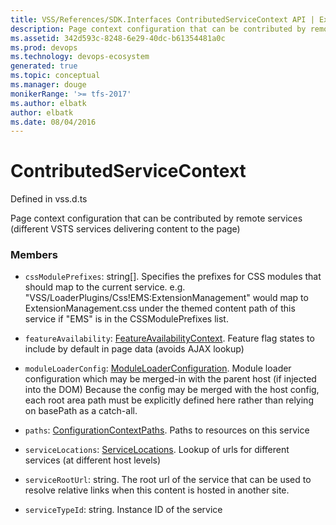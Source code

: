```yaml
---
title: VSS/References/SDK.Interfaces ContributedServiceContext API | Extensions for Visual Studio Team Services
description: Page context configuration that can be contributed by remote services (different VSTS services delivering content to the page)
ms.assetid: 342d593c-8248-6e29-40dc-b61354481a0c
ms.prod: devops
ms.technology: devops-ecosystem
generated: true
ms.topic: conceptual
ms.manager: douge
monikerRange: '>= tfs-2017'
ms.author: elbatk
author: elbatk
ms.date: 08/04/2016
---
```


# ContributedServiceContext

Defined in vss.d.ts


Page context configuration that can be contributed by remote services (different VSTS services delivering content to the page) 

### Members

* `cssModulePrefixes`: string[]. Specifies the prefixes for CSS modules that should map to the current service. e.g. &quot;VSS/LoaderPlugins/Css!EMS:ExtensionManagement&quot; would map to ExtensionManagement.css under the themed content path of this service if &quot;EMS&quot; is in the CSSModulePrefixes list.

* `featureAvailability`: [FeatureAvailabilityContext](../../../VSS/References/SDK_Interfaces/FeatureAvailabilityContext.md). Feature flag states to include by default in page data (avoids AJAX lookup)

* `moduleLoaderConfig`: [ModuleLoaderConfiguration](../../../VSS/References/SDK_Interfaces/ModuleLoaderConfiguration.md). Module loader configuration which may be merged-in with the parent host (if injected into the DOM) Because the config may be merged with the host config, each root area path must be explicitly defined here rather than relying on basePath as a catch-all.

* `paths`: [ConfigurationContextPaths](../../../VSS/References/SDK_Interfaces/ConfigurationContextPaths.md). Paths to resources on this service

* `serviceLocations`: [ServiceLocations](../../../VSS/References/SDK_Interfaces/ServiceLocations.md). Lookup of urls for different services (at different host levels)

* `serviceRootUrl`: string. The root url of the service that can be used to resolve relative links when this content is hosted in another site.

* `serviceTypeId`: string. Instance ID of the service


